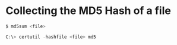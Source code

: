 # Collecting the MD5 Hash of a file

```bash
$ md5sum <file>
```

```powershell
C:\> certutil -hashfile <file> md5
```

